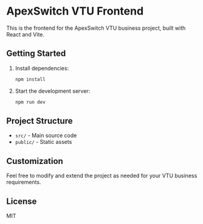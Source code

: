 # ApexSwitch VTU Frontend

This is the frontend for the ApexSwitch VTU business project, built with React and Vite.

## Getting Started

1. Install dependencies:
   ```bash
   npm install
   ```
2. Start the development server:
   ```bash
   npm run dev
   ```

## Project Structure

- `src/` - Main source code
- `public/` - Static assets

## Customization

Feel free to modify and extend the project as needed for your VTU business requirements.

## License

MIT

